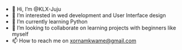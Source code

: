 - 👋 Hi, I’m @KLX-Juju
- 👀 I’m interested in wed development and User Interface design
- 🌱 I’m currently learning Python
- 💞️ I’m looking to collaborate on learning projects with beginners like myself
- 📫 How to reach me on xornamkwame@gmail.com

<!---
KLX-Juju/KLX-Juju is a ✨ special ✨ repository because its `README.md` (this file) appears on your GitHub profile.
You can click the Preview link to take a look at your changes.
--->
